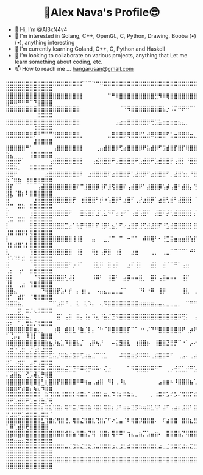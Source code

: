 <h1 align="center">💙Alex Nava's Profile😎</h1>

* 👋 Hi, I’m @Al3xN4v4
* 👀 I’m interested in Golang, C++, OpenGL, C, Python, Drawing, Booba (•)(•), anything interesting
* 🌱 I’m currently learning Goland, C++, C, Python and Haskell
* 💞️ I’m looking to collaborate on various projects, anything that Let me learn something about coding, etc. 
* 📫 How to reach me ... hangarusan@gmail.com
<p>
⣿⣿⣿⣿⣿⣿⣿⣿⣿⣿⣿⣿⣿⣿⣿⣿⣿⣿⣿⡏⠉⠉⠙⠛⠿⣿⣿⣿⣿⣿⣿⣿⣿⣿⣿⣿⣿⣿⣿⣿⣿⣿⣿⣿⣿⣿⣿⣿⣿⣿⣿⣿⣿⣿⣿⣿⣿⣿⣿⣿⣿
⣿⣿⣿⣿⣿⣿⣿⣿⣿⣿⣿⣿⣿⣿⣿⣿⣿⣿⣿⡇⠀⠀⠀⠀⠀⠀⠉⠛⠿⣿⣿⣿⣿⣿⣿⣿⣿⣿⣛⠻⠿⢿⣿⣿⣿⣿⣿⣿⣿⣿⠿⠿⠛⠛⠛⠉⠙⣿⣿⣿⣿
⣿⣿⣿⣿⣿⣿⣿⣿⣿⣿⣿⣿⣿⣿⣿⣿⣿⣿⣿⠀⠀⠀⠀⠀⠀⠀⠀⠀⠀⠈⠙⠻⣿⣿⣿⣿⣿⣿⣿⣿⣧⡐⠨⠍⠛⠟⠛⠉⠁⠀⠀⠀⠀⠀⠀⠀⠀⣿⣿⣿⣿
⣿⣿⣿⣿⣿⣿⣿⣿⣿⣿⣿⣿⣿⣿⣿⣿⣿⣿⣿⠀⠀⠀⠀⠀⠀⠀⠀⠀⣠⣴⣶⣿⣿⣿⣿⣿⡿⢛⣩⣥⣶⣶⣶⣶⣦⣄⡀⠀⠀⠀⠀⠀⠀⠀⠀⠀⢸⣿⣿⣿⣿
⣿⣿⣿⣿⣿⣿⣿⠟⠛⠉⠉⠉⢹⣿⣿⣿⣿⣿⣿⡄⠀⠀⠀⠀⠀⠀⣤⣿⣿⣿⡿⢿⣿⣿⣯⣥⣾⠿⣿⣿⣿⠋⣥⣶⣿⣿⣿⣶⣄⠀⠀⠀⠀⠀⠀⠀⣼⣿⣿⣿⣿
⣿⣿⣿⣿⣿⠛⠁⠀⠀⠀⠀⠀⢠⣿⣿⣿⣿⣿⣿⡇⠀⠀⠀⢀⣤⣾⣿⣿⡿⢋⣴⣿⣿⣿⡿⠟⣥⣾⡿⠋⣩⣾⣿⡏⣿⡏⢿⣿⣿⣷⣄⠀⠀⠀⠀⢸⣿⣿⣿⣿⣿
⣿⣿⣿⡟⠁⠀⠀⠀⠀⠀⠀⢠⣾⣿⣿⣿⣿⣿⣿⡇⠀⠀⢠⣮⣿⣿⣿⠟⣠⣿⣿⣿⣿⠟⣡⣾⣿⠟⣡⣾⣿⣿⡟⢠⣿⡇⠘⣿⣿⡿⣿⣷⡀⠀⠀⣿⣿⣿⣿⣿⣿
⣿⣿⠟⠀⠀⠀⠀⠀⠀⠀⣴⣿⣿⣿⣿⣿⣿⣿⣿⠇⠀⣰⣿⣿⣿⣿⠏⣴⣿⣿⣿⡟⢁⣼⣿⡿⠋⣴⣿⣿⣿⠋⡀⣼⣿⢱⣆⠘⣿⣷⠈⢿⣷⠀⢸⣿⣿⣿⣿⣿⣿
⣿⡏⠀⠀⠀⠀⠀⠀⢠⣾⣿⣿⣿⣿⣿⣿⣿⣿⠏⠉⣸⣿⣿⡿⢸⠏⣸⢫⣿⣿⠏⢠⣾⣿⠟⠁⣼⣿⣿⡿⢡⡾⢠⣿⠃⣾⣿⡄⢙⣻⣇⠈⣿⡆⠇⣿⣿⣿⣿⣿⣿
⣿⠁⠀⠀⠀⠀⠀⣰⣿⣿⣿⣿⣿⣿⣿⣿⣿⡟⠀⢰⣿⣿⣿⠃⡾⠰⢡⣿⡿⠃⣰⣿⠋⢀⡜⣰⣿⡿⠁⣴⣿⢃⣾⠃⣼⣿⣿⡇⠈⡛⠛⠀⣿⣷⠀⣿⣿⣿⣿⣿⣿
⡏⠀⠀⠀⠀⠀⢰⣿⣿⣿⣿⣿⣿⣿⣿⣿⠟⠀⠀⣿⣯⣿⡏⣸⢁⣅⠻⠏⣴⢰⠟⠁⢠⣾⢡⣿⠏⠀⣼⣿⠏⡼⢃⣾⣿⣿⣿⡇⡌⢉⣭⠀⣿⣿⠀⣿⣿⣿⣿⣿⣿
⡇⠀⠀⠀⠀⠀⣿⣿⣿⣿⣿⣿⣿⣿⣿⣉⣴⠁⢷⡟⠻⠿⠇⠏⢸⡿⢃⣦⡁⠋⠔⣰⣿⡟⣸⢋⣾⣼⣿⠏⠘⣡⣾⣿⣿⣿⣿⡇⣿⢸⣿⢸⣿⡿⡇⢿⣿⣿⣿⣿⣿
⡇⠀⠀⠀⠀⠀⣿⣿⣿⣿⣿⣿⣿⣿⣿⣿⣿⢸⢸⡇⠀⠀⣤⠀⠀⣀⡈⠉⠀⠉⠀⠒⠉⠁⠀⠾⠿⢿⠃⠂⢘⣉⣭⣶⣶⣶⣿⢱⡏⢸⡇⣾⣿⢡⡇⣿⣿⣿⣿⣿⣿
⣇⠀⠀⠀⠀⠀⢹⣿⣿⣿⣿⣿⣿⣿⣿⣿⣿⠀⢸⡇⠀⠀⢿⡆⢠⡿⣿⠀⢰⡇⠀⠀⣰⣶⠀⠀⠀⢀⡀⠀⢀⣀⠉⠉⠉⠉⠁⠚⠃⠸⠡⠹⠇⣾⠀⣿⣿⣿⣿⣿⣿
⣿⠀⠀⠀⠀⠀⠈⢿⣿⣿⣿⣿⣿⣿⣿⣿⠋⡰⠸⠁⠀⠀⢸⣇⡿⠀⣿⢰⡿⠀⠀⣰⠏⢸⡇⠀⠀⣾⡇⠀⣾⠈⠉⠛⠁⢠⣶⠀⠀⢠⡆⠀⢰⠃⠀⣿⣿⣿⣿⣿⣿
⣿⡇⠀⠀⠀⠀⠀⠈⢻⣿⣿⣿⣿⣿⣿⢃⢼⡇⠀⠀⠀⠀⠸⠿⠃⠀⢸⣿⠃⠀⣴⡿⠶⠶⣿⡀⠀⣿⠇⢠⣿⠶⠶⠆⠀⢸⡏⠀⠀⣼⡇⠀⢀⣴⠀⢹⣿⣿⣿⣿⣿
⣿⣿⣄⠀⠀⠀⠀⠀⠀⠙⢿⣿⣿⡟⣡⠆⡞⠀⡄⢰⡆⡀⠀⠠⣤⣄⣀⣀⣀⣈⠉⠀⠀⠀⠙⠇⠐⠿⠀⢸⡿⠀⠀⠀⠀⢸⣇⠀⢀⣿⠁⠀⣾⡏⠀⠈⢿⣿⣿⣿⣿
⣿⣿⣿⣦⡀⠀⠀⠀⠀⠀⠀⠉⠋⣰⡿⠘⢀⠀⣇⠀⣇⠱⡄⠀⢄⠻⣿⣿⣿⣿⣿⣿⣿⣿⣶⣶⣶⣶⣤⣤⣄⣀⣀⣀⡀⠀⠉⠛⠛⠁⠀⠀⡿⠀⣶⡘⢄⣻⣿⣿⣿
⣿⣿⣿⣿⣷⣦⡀⠀⠀⠀⠀⠀⠀⣿⠁⢠⣿⠀⣿⡄⢸⡆⠹⣆⠘⣷⣌⣙⠻⣿⣿⣿⣿⣿⣿⣿⣿⣿⣿⣿⣿⣿⣿⣿⡿⢛⡅⠀⢠⣶⠆⠀⠁⡀⢻⣷⡌⢿⣿⣿⣿
⣿⣿⣿⣿⣿⣿⣿⣶⣄⡀⠀⠀⢰⢿⠀⣾⣿⣇⠘⣷⡈⡇⡄⠈⠓⠈⠿⣿⣿⣿⣿⡏⠉⠁⠐⠂⠌⠙⠛⣿⣿⣿⣿⣿⣿⠟⢀⡴⠟⠁⢈⡤⡄⠀⠸⢸⡇⠀⣿⣿⣿
⣿⣿⣿⣿⣿⣿⣿⣿⣿⣿⣷⣦⡸⣦⣁⠹⣿⣿⣧⡈⠀⢠⡿⢦⡘⠀⠀⠤⣍⣻⣿⣇⠀⢰⣿⣿⡦⠀⢸⣿⣿⣙⣛⡛⠉⠐⠁⡠⠔⢀⣾⠱⢁⣷⠀⡘⢡⡇⣸⣿⣿
⣿⣿⣿⣿⣿⣿⣿⣿⣿⣿⡿⣋⣥⡘⢿⣷⣬⣻⡿⢋⣴⣦⣈⠉⢉⣁⠀⠀⠀⠼⢿⣿⣶⡺⠿⠿⠧⢀⣾⣿⣿⠿⠋⠀⢀⣠⠄⢀⣴⡿⠁⠠⢾⡟⠀⣠⠟⢠⣿⣿⣿
⣿⣿⣿⣿⣿⣿⣿⣿⣿⡿⢰⣿⣿⣿⣶⣬⣉⣙⠛⠿⢟⡛⠿⠷⠂⢌⣐⠀⠀⠀⠀⠁⠻⢿⣿⣿⡿⠿⠛⠉⠀⢀⡠⢚⣋⣁⡚⠛⣡⠄⣴⣿⣦⠀⢊⡠⢾⣄⡛⢿⣿
⣿⣿⣿⣿⣿⣿⣿⣿⣿⠃⡆⣿⣿⡟⣿⣿⣿⣿⠿⠿⢶⣤⢀⣴⣿⠀⠻⡇⢀⠸⣆⠀⠀⠀⠀⠀⠀⠀⠀⣠⣶⣶⠦⠸⣿⣿⣿⣦⢁⣾⣿⣿⠟⣴⣶⡌⢦⣍⠻⣾⣿
⣿⣿⣿⣿⣿⣿⣿⣿⣿⠀⣷⢹⣿⣧⢸⣿⣿⡇⢾⣿⣦⠁⣾⣿⡇⣶⣄⠹⢸⡆⠿⣷⣦⡀⠀⠀⠀⡀⢰⣿⠟⣡⠞⡣⠌⢻⣿⡏⣾⣿⠟⣡⣾⣿⠟⣡⣶⢸⣷⡌⢿
⣿⣿⣿⣿⣿⣿⣿⣿⣿⡆⣿⣇⢻⣿⡆⢿⠛⣭⡘⢿⣿⣷⠸⣿⡇⢿⣿⡆⣸⠃⣶⡦⣙⡻⠷⢶⣿⣃⢻⠃⣼⠋⢠⣴⡆⣸⣿⠃⣿⡟⣸⣿⠟⣁⣾⣿⣿⣤⣿⣿⠈
⣿⣿⣿⣿⣿⣿⣿⣿⣿⣃⢹⣿⣎⢻⣿⢘⡀⢿⣿⣌⢻⣿⣇⢙⣿⡌⠋⠔⣁⣤⠈⠇⢿⣿⡽⣿⣿⣿⠄⠀⠏⣴⣿⣿⠀⣿⣿⣆⣛⡁⠿⢁⣾⡿⢟⣿⣿⣿⣿⣿⢀
⣿⣿⣿⣿⣿⣿⣿⣿⣿⣿⣿⣿⣿⣿⣿⢺⣿⣦⠻⣿⣦⡙⢿⠀⣿⣿⡆⢿⠿⠿⠃⢲⣄⣀⣦⡉⣡⣤⣶⠄⠀⣿⣿⣿⣧⡙⢿⣿⣿⣿⣷⣤⣭⣄⣻⣿⣿⣿⣿⣿⣿
⣿⣿⣿⣿⣿⣿⣿⣿⣿⣿⣿⣿⣿⣿⣿⣤⣌⣹⣷⣌⣛⣗⣨⣤⣿⣿⣿⣰⣄⣸⣃⣾⣽⣿⣿⣿⣼⣿⣇⣴⣀⣈⣻⣿⣏⣼⣦⣍⣛⣿⣿⣿⣿⣿⣿⣿⣿⣿⣿⣿⣿
⣿⣿⣿⣿⣿⣿⣿⣿⣿⣿⣿⣿⣿⣿⣿⣿⣿⣿⣿⣿⣿⣿⣿⣿⣿⣿⣿⣿⣿⣿⣿⣿⣿⣿⣿⣿⣿⣿⣿⣿⠿⣿⣿⣿⣿⣿⣿⣿⣿⣿⣿⣿⣿⣿⣿⣿⣿⣿⣿⣿⣿
</p>